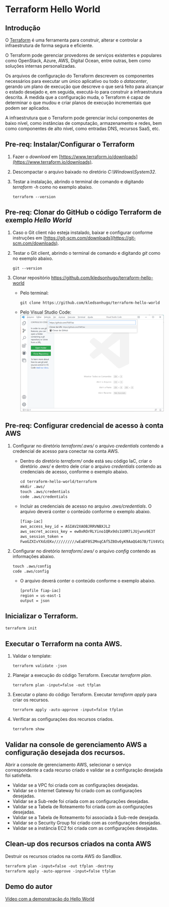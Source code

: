 # Terraform Hello World


## Introdução

O [Terraform](https://www.terraform.io/) é uma ferramenta para construir, alterar e controlar a infraestrutura de forma segura e eficiente.

O Terraform pode gerenciar provedores de serviços existentes e populares como OpenStack, Azure, AWS, Digital Ocean, entre outras, bem como soluções internas personalizadas.

Os arquivos de configuração do Terraform descrevem os componentes necessários para executar um único aplicativo ou todo o *datacenter*, gerando um plano de execução que descreve o que será feito para alcançar o estado desejado e, em seguida, executá-lo para construir a infraestrutura descrita. À medida que a configuração muda, o Terraform é capaz de determinar o que mudou e criar planos de execução incrementais que podem ser aplicados.

A infraestrutura que o Terraform pode gerenciar inclui componentes de baixo nível, como instâncias de computação, armazenamento e redes, bem como componentes de alto nível, como entradas DNS, recursos SaaS, etc.


## Pre-req: Instalar/Configurar o Terraform

1. Fazer o *download* em [https://www.terraform.io/downloads](https://www.terraform.io/downloads).
    
2. Descompactar o arquivo baixado no diretório *C:\Windows\System32*.
   
3. Testar a instalação, abrindo o terminal de comando e digitando *terraform -h* como no exemplo abaixo.

   ```
   terraform --version
   ```


## Pre-req: Clonar do GitHub o código Terraform de exemplo *Hello World*

1. Caso o Git client não esteja instalado, baixar e configurar conforme instruções em [https://git-scm.com/downloads](https://git-scm.com/downloads).

2. Testar o Git client, abrindo o terminal de comando e digitando *git* como no exemplo abaixo.

   ```
   git --version
   ```

3. Clonar repositório https://github.com/kledsonhugo/terraform-hello-world

   - Pelo terminal:
     ```
     git clone https://github.com/kledsonhugo/terraform-hello-world
     ```

   - Pelo Visual Studio Code:
     ![Clone Repository](/images/clone-repository.png)


## Pre-req: Configurar credencial de acesso à conta AWS

1. Configurar no diretório *terraform/.aws/* o arquivo *credentials* contendo a credencial de acesso para conectar na conta AWS.

   - Dentro do diretório *terraform/* onde está seu código IaC, criar o diretório *.aws/* e dentro dele criar o arquivo *credentials* contendo as credenciais de acesso, conforme o exemplo abaixo.

     ```
     cd terraform-hello-world/terraform
     mkdir .aws/
     touch .aws/credentials
     code .aws/credentials
     ```
    
   - Incluir as credenciais de acesso no arquivo *.aws/credentials*. O arquivo deverá conter o conteúdo conforme o exemplo abaixo.

     ```
     [fiap-iac]
     aws_access_key_id = ASIAV2XAOBJRRVNBXJL2
     aws_secret_access_key = ew0xROrRLYino1QRx9ds1UXM7iJUjwnx9E3T
     aws_session_token = FwoGZXIvYXdzEKv//////////wEaDF0S2MnqCAf5Z8Ov6yK9AaQG4G7B/TiV4VCqyJqJr9YA3n7802QTr92WYxKppnODY8d/8efpvPbU55555555555555555oqW7fqIh00s/lJTwbQ0HZRboKjNnoEXF5+c+8soOUfKEXjtuU8BLKi73Hq1GEiubqHdHbxTUgWL5nwF9222222222222222229Pn1z/6t46wUofOmHZu8qO37qfNh1K9G9qZjTQ/dvGSSnoSzk93uzbOgw4/KPnSjd0uSRBjIt3NiZ7TlpR/ie4GLu3r4k3YPBB3u4UoYbe3VBzxZ/OhBp1bVvH9FaCi4R8sN1
     ```

2. Configurar no diretório *terraform/.aws/* o arquivo *config* contendo as informações abaixo.

   ```
   touch .aws/config
   code .aws/config
   ```
    
   - O arquivo deverá conter o conteúdo conforme o exemplo abaixo.

     ```
     [profile fiap-iac]
     region = us-east-1
     output = json
     ```

## Inicializar o Terraform.

```
terraform init
```

## Executar o Terraform na conta AWS.

1. Validar o template:

   ```
   terraform validate -json
   ```

2. Planejar a execução do código Terraform. Executar *terraform plan*.

   ```
   terraform plan -input=false -out tfplan  
   ```

3. Executar o plano do código Terraform. Executar *terraform apply* para criar os recursos.

   ```
   terraform apply -auto-approve -input=false tfplan
   ```

4. Verificar as configurações dos recursos criados.

   ```
   terraform show
   ```


## Validar na console de gerenciamento AWS a configuração desejada dos recursos.

Abrir a console de gerenciamento AWS, selecionar o serviço correspondente a cada recurso criado e validar se a configuração desejada foi satisfeita.

   - Validar se a VPC foi criada com as configurações desejadas.
   - Validar se o Internet Gateway foi criado com as configurações desejadas.
   - Validar se a Sub-rede foi criada com as configurações desejadas.
   - Validar se a Tabela de Roteamento foi criada com as configurações desejadas.
   - Validar se a Tabela de Roteamento foi associada à Sub-rede desejada.
   - Validar se o Security Group foi criado com as configurações desejadas.
   - Validar se a instância EC2 foi criada com as configurações desejadas.


## Clean-up dos recursos criados na conta AWS

Destruir os recursos criados na conta AWS do SandBox.

```
terraform plan -input=false -out tfplan -destroy
terraform apply -auto-approve -input=false tfplan
```


## Demo do autor

[Vídeo com a demonstração do Hello World](https://youtu.be/tP8png215tE)